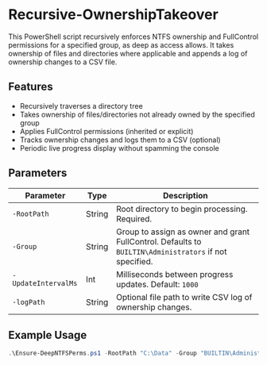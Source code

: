 # Recursive-OwnershipTakeover

This PowerShell script recursively enforces NTFS ownership and FullControl permissions for a specified group, as deep as access allows. It takes ownership of files and directories where applicable and appends a log of ownership changes to a CSV file.

## Features

- Recursively traverses a directory tree
- Takes ownership of files/directories not already owned by the specified group
- Applies FullControl permissions (inherited or explicit)
- Tracks ownership changes and logs them to a CSV (optional)
- Periodic live progress display without spamming the console

## Parameters

| Parameter         | Type    | Description |
|------------------|---------|-------------|
| `-RootPath`       | String  | Root directory to begin processing. Required. |
| `-Group`          | String  | Group to assign as owner and grant FullControl. Defaults to `BUILTIN\Administrators` if not specified. |
| `-UpdateIntervalMs` | Int | Milliseconds between progress updates. Default: `1000` |
| `-logPath`        | String  | Optional file path to write CSV log of ownership changes. |

## Example Usage

```powershell
.\Ensure-DeepNTFSPerms.ps1 -RootPath "C:\Data" -Group "BUILTIN\Administrators" -logPath "C:\Logs\OwnershipChanges.csv"
